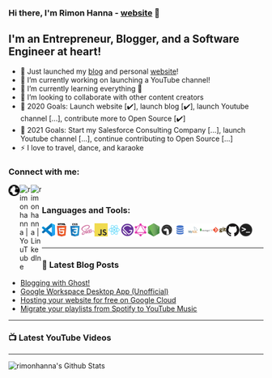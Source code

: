 ### Hi there, I'm Rimon Hanna - [website] 👋

## I'm an Entrepreneur, Blogger, and a Software Engineer at heart!
- 🚀 Just launched my [blog][website] and personal [website][website]!
- 🔭 I’m currently working on launching a YouTube channel!
- 🌱 I’m currently learning everything 🤣
- 👯 I’m looking to collaborate with other content creators
- 🥅 2020 Goals: Launch website [✔️], launch blog [✔️], launch Youtube channel [...], contribute more to Open Source [✔️]
- 🥅 2021 Goals: Start my Salesforce Consulting Company [...], launch Youtube channel [...], continue contributing to Open Source [...]
- ⚡ I love to travel, dance, and karaoke

### Connect with me:

[<img align="left" alt="rimonhanna.com" width="22px" src="https://raw.githubusercontent.com/iconic/open-iconic/master/svg/globe.svg" />][website]
[<img align="left" alt="rimonhanna | YouTube" width="22px" src="https://cdn.jsdelivr.net/npm/simple-icons@v3/icons/youtube.svg" />][youtube]
[<img align="left" alt="rimonhanna | LinkedIn" width="22px" src="https://cdn.jsdelivr.net/npm/simple-icons@v3/icons/linkedin.svg" />][linkedin]

<br />

### Languages and Tools:

<img align="left" alt="Visual Studio Code" width="26px" src="https://raw.githubusercontent.com/github/explore/80688e429a7d4ef2fca1e82350fe8e3517d3494d/topics/visual-studio-code/visual-studio-code.png" />
<img align="left" alt="HTML5" width="26px" src="https://raw.githubusercontent.com/github/explore/80688e429a7d4ef2fca1e82350fe8e3517d3494d/topics/html/html.png" />
<img align="left" alt="CSS3" width="26px" src="https://raw.githubusercontent.com/github/explore/80688e429a7d4ef2fca1e82350fe8e3517d3494d/topics/css/css.png" />
<img align="left" alt="Sass" width="26px" src="https://raw.githubusercontent.com/github/explore/80688e429a7d4ef2fca1e82350fe8e3517d3494d/topics/sass/sass.png" />
<img align="left" alt="JavaScript" width="26px" src="https://raw.githubusercontent.com/github/explore/80688e429a7d4ef2fca1e82350fe8e3517d3494d/topics/javascript/javascript.png" />
<img align="left" alt="React" width="26px" src="https://raw.githubusercontent.com/github/explore/80688e429a7d4ef2fca1e82350fe8e3517d3494d/topics/react/react.png" />
<img align="left" alt="Gatsby" width="26px" src="https://raw.githubusercontent.com/github/explore/e94815998e4e0713912fed477a1f346ec04c3da2/topics/gatsby/gatsby.png" />
<img align="left" alt="GraphQL" width="26px" src="https://raw.githubusercontent.com/github/explore/80688e429a7d4ef2fca1e82350fe8e3517d3494d/topics/graphql/graphql.png" />
<img align="left" alt="Node.js" width="26px" src="https://raw.githubusercontent.com/github/explore/80688e429a7d4ef2fca1e82350fe8e3517d3494d/topics/nodejs/nodejs.png" />
<img align="left" alt="Deno" width="26px" src="https://raw.githubusercontent.com/github/explore/361e2821e2dea67711cde99c9c40ed357061cf27/topics/deno/deno.png" />
<img align="left" alt="SQL" width="26px" src="https://raw.githubusercontent.com/github/explore/80688e429a7d4ef2fca1e82350fe8e3517d3494d/topics/sql/sql.png" />
<img align="left" alt="MySQL" width="26px" src="https://raw.githubusercontent.com/github/explore/80688e429a7d4ef2fca1e82350fe8e3517d3494d/topics/mysql/mysql.png" />
<img align="left" alt="MongoDB" width="26px" src="https://raw.githubusercontent.com/github/explore/80688e429a7d4ef2fca1e82350fe8e3517d3494d/topics/mongodb/mongodb.png" />
<img align="left" alt="Git" width="26px" src="https://raw.githubusercontent.com/github/explore/80688e429a7d4ef2fca1e82350fe8e3517d3494d/topics/git/git.png" />
<img align="left" alt="GitHub" width="26px" src="https://raw.githubusercontent.com/github/explore/78df643247d429f6cc873026c0622819ad797942/topics/github/github.png" />
<img align="left" alt="HTML5" width="26px" src="https://raw.githubusercontent.com/github/explore/80688e429a7d4ef2fca1e82350fe8e3517d3494d/topics/terminal/terminal.png" />

<br />
<br />

---

### 📕 Latest Blog Posts
<!-- BLOG-POST-LIST:START -->
- [Blogging with Ghost!][blogging_with_ghost]
- [Google Workspace Desktop App (Unofficial)][google_workspace_app]
- [Hosting your website for free on Google Cloud][free_hosting_google]
- [Migrate your playlists from Spotify to YouTube Music][from_spotify_to_youtube]
<!-- BLOG-POST-LIST:END -->

---

### 📺 Latest YouTube Videos
<!-- YOUTUBE:START -->

<!-- YOUTUBE:END -->

---

<img align="left" alt="rimonhanna's Github Stats" src="https://github-readme-stats.vercel.app/api?username=rimonhanna&show_icons=true&hide_border=true" />

[website]: https://rimonhanna.com/
[twitter]: https://twitter.com/rimon_hanna
[youtube]: https://youtube.com/rimonhanna
[linkedin]: https://linkedin.com/in/rimonhanna
[blogging_with_ghost]: https://rimonhanna.com/blogging-with-ghost/
[google_workspace_app]: https://rimonhanna.com/google-workspace-unofficial-app/
[free_hosting_google]: https://rimonhanna.com/hosting-your-website-for-free-on-google-cloud/
[from_spotify_to_youtube]: https://rimonhanna.com/migrate-playlists-from-spotify-to-youtube-music/
